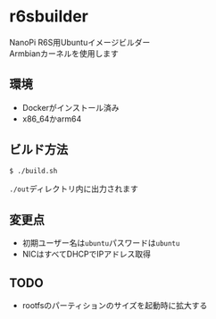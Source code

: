 # r6sbuilder
NanoPi R6S用Ubuntuイメージビルダー  
Armbianカーネルを使用します

## 環境
- Dockerがインストール済み
- x86_64かarm64

## ビルド方法
```bash
$ ./build.sh
```
`./out`ディレクトリ内に出力されます

## 変更点
- 初期ユーザー名は`ubuntu`パスワードは`ubuntu`
- NICはすべてDHCPでIPアドレス取得

## TODO
- rootfsのパーティションのサイズを起動時に拡大する
